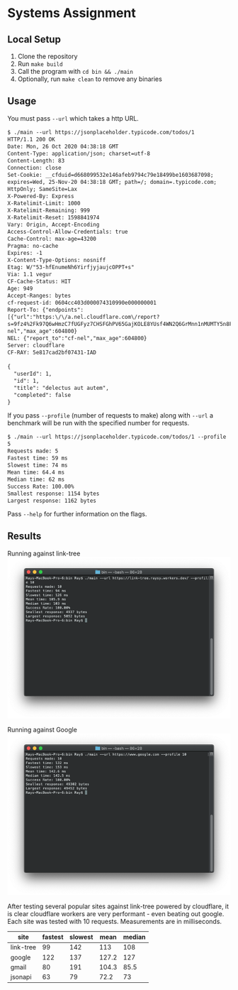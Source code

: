 # Systems Assignment

## Local Setup
1. Clone the repository
2. Run `make build`
2. Call the program with `cd bin && ./main`
4. Optionally, run `make clean` to remove any binaries

## Usage
You must pass `--url` which takes a http URL.

```shell script
$ ./main --url https://jsonplaceholder.typicode.com/todos/1
HTTP/1.1 200 OK
Date: Mon, 26 Oct 2020 04:38:18 GMT
Content-Type: application/json; charset=utf-8
Content-Length: 83
Connection: close
Set-Cookie: __cfduid=d668099532e146afeb9794c79e18499be1603687098; expires=Wed, 25-Nov-20 04:38:18 GMT; path=/; domain=.typicode.com; HttpOnly; SameSite=Lax
X-Powered-By: Express
X-Ratelimit-Limit: 1000
X-Ratelimit-Remaining: 999
X-Ratelimit-Reset: 1598841974
Vary: Origin, Accept-Encoding
Access-Control-Allow-Credentials: true
Cache-Control: max-age=43200
Pragma: no-cache
Expires: -1
X-Content-Type-Options: nosniff
Etag: W/"53-hfEnumeNh6YirfjyjaujcOPPT+s"
Via: 1.1 vegur
CF-Cache-Status: HIT
Age: 949
Accept-Ranges: bytes
cf-request-id: 0604cc403d000074310990e000000001
Report-To: {"endpoints":[{"url":"https:\/\/a.nel.cloudflare.com\/report?s=9fz4%2Fk97Q6wHmzC7fUGFyz7CHSFGhPV65GajKOLE8YUsf4WN2Q6GrMnn1nMUMTY5n8FKz0k6i2iaN%2FndNP6xTMvLl4iWhysepG1Er0a7n6yRV1piPTFyxQFNP7df"}],"group":"cf-nel","max_age":604800}
NEL: {"report_to":"cf-nel","max_age":604800}
Server: cloudflare
CF-RAY: 5e817cad2bf07431-IAD

{
  "userId": 1,
  "id": 1,
  "title": "delectus aut autem",
  "completed": false
}
```

If you pass `--profile` (number of requests to make) along with `--url` a benchmark will be run with the specified number for requests.

```shell script
$ ./main --url https://jsonplaceholder.typicode.com/todos/1 --profile 5
Requests made: 5
Fastest time: 59 ms
Slowest time: 74 ms
Mean time: 64.4 ms
Median time: 62 ms
Success Rate: 100.00%
Smallest response: 1154 bytes
Largest response: 1162 bytes
```

Pass `--help` for further information on the flags.

## Results
Running against link-tree
![test1](docs/test1.png)

Running against Google
![test2](docs/test2.png)

After testing several popular sites against link-tree powered by cloudflare, it is clear cloudflare workers are very performant - even beating out google. Each site was tested with 10 requests. Measurements are in milliseconds.

| site      | fastest | slowest | mean  | median |
|-----------|---------|---------|-------|--------|
| link-tree | 99      | 142     | 113   | 108    |
| google    | 122     | 137     | 127.2 | 127    |
| gmail     | 80      | 191     | 104.3 | 85.5   |
| jsonapi   | 63      | 79      | 72.2  | 73     |